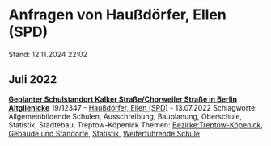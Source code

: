 # Anfragen von Haußdörfer, Ellen (SPD)

Stand: 12.11.2024 22:02

## Juli 2022
**[Geplanter Schulstandort Kalker Straße/Chorweiler Straße in Berlin Altglienicke](https://pardok.parlament-berlin.de/starweb/adis/citat/VT/19/SchrAnfr/S19-12347.pdf)**
19/12347 - [Haußdörfer, Ellen (SPD)](autor_haussdoerfer_ellen_spd.md) - 13.07.2022
Schlagworte: Allgemeinbildende Schulen, Ausschreibung, Bauplanung, Oberschule, Statistik, Städtebau, Treptow-Köpenick
Themen: [Bezirke:Treptow-Köpenick](thema_bezirke_treptow-koepenick.md), [Gebäude und Standorte](thema_gebaeude_und_standorte.md), [Statistik](thema_statistik.md), [Weiterführende Schule](thema_weiterfuehrende_schule.md)

